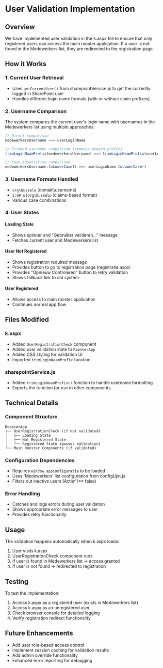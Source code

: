 # User Validation Implementation

## Overview
We have implemented user validation in the k.aspx file to ensure that only registered users can access the main rooster application. If a user is not found in the Medewerkers list, they are redirected to the registration page.

## How it Works

### 1. Current User Retrieval
- Uses `getCurrentUser()` from sharepointService.js to get the currently logged in SharePoint user
- Handles different login name formats (with or without claim prefixes)

### 2. Username Comparison
The system compares the current user's login name with usernames in the Medewerkers list using multiple approaches:

```javascript
// Direct comparison
medewerkersUsername === userLoginName

// Trimmed username comparison (removes domain prefix)
trimLoginNaamPrefix(medewerkersUsername) === trimLoginNaamPrefix(userLoginName)

// Case insensitive comparison
medewerkersUsername.toLowerCase() === userLoginName.toLowerCase()
```

### 3. Username Formats Handled
- `org\busselw` (domain\username)
- `i:0#.w|org\busselw` (claims-based format)
- Various case combinations

### 4. User States

#### Loading State
- Shows spinner and "Gebruiker valideren..." message
- Fetches current user and Medewerkers list

#### User Not Registered
- Shows registration required message
- Provides button to go to registration page (registratie.aspx)
- Provides "Opnieuw Controleren" button to retry validation
- Shows fallback link to old system

#### User Registered
- Allows access to main rooster application
- Continues normal app flow

## Files Modified

### k.aspx
- Added `UserRegistrationCheck` component
- Added user validation state to `RoosterApp`
- Added CSS styling for validation UI
- Imported `trimLoginNaamPrefix` function

### sharepointService.js
- Added `trimLoginNaamPrefix()` function to handle username formatting
- Exports the function for use in other components

## Technical Details

### Component Structure
```
RoosterApp
├── UserRegistrationCheck (if not validated)
│   ├── Loading State
│   ├── Not Registered State
│   └── Registered State (passes validation)
└── Main Rooster Components (if validated)
```

### Configuration Dependencies
- Requires `window.appConfiguratie` to be loaded
- Uses 'Medewerkers' list configuration from configLijst.js
- Filters out inactive users (Actief !== false)

### Error Handling
- Catches and logs errors during user validation
- Shows appropriate error messages to user
- Provides retry functionality

## Usage

The validation happens automatically when k.aspx loads:

1. User visits k.aspx
2. UserRegistrationCheck component runs
3. If user is found in Medewerkers list → access granted
4. If user is not found → redirected to registration

## Testing

To test the implementation:

1. Access k.aspx as a registered user (exists in Medewerkers list)
2. Access k.aspx as an unregistered user
3. Check browser console for detailed logging
4. Verify registration redirect functionality

## Future Enhancements

- Add user role-based access control
- Implement session caching for validation results
- Add admin override functionality
- Enhanced error reporting for debugging
